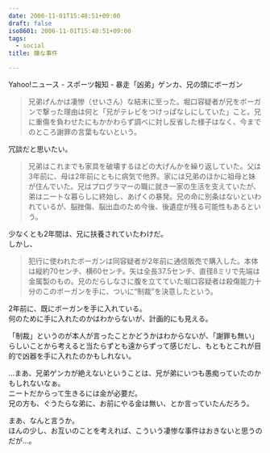 ```yaml
---
date: 2006-11-01T15:48:51+09:00
draft: false
iso8601: 2006-11-01T15:48:51+09:00
tags:
  - social
title: 嫌な事件

---
```


Yahoo!ニュース - スポーツ報知 - 暴走「凶弟」ゲンカ、兄の頭にボーガン

> 兄弟げんかは凄惨（せいさん）な結末に至った。堀口容疑者が兄をボーガンで撃った理由は何と「兄がテレビをつけっぱなしにしていた」こと。兄に重傷を負わせたにもかかわらず調べに対し反省した様子はなく、今までのところ謝罪の言葉もないという。

冗談だと思いたい。

> 兄弟はこれまでも家具を破壊するほどの大げんかを繰り返していた。父は3年前に、母は2年前にともに病気で他界。家には兄弟のほかに祖母と妹が住んでいた。兄はプログラマーの職に就き一家の生活を支えていたが、弟はニートな暮らしに終始し、あげくの暴発。兄の命に別条はないといわれているが、脳挫傷、脳出血のため今後、後遺症が残る可能性もあるという。

少なくとも2年間は、兄に扶養されていたわけだ。  
しかし、

> 犯行に使われたボーガンは同容疑者が2年前に通信販売で購入した。本体は縦約70センチ、横60センチ。矢は全長37.5センチ、直径8ミリで先端は金属製のもの。兄のだらしなさに腹を立てていた堀口容疑者は殺傷能力十分のこのボーガンを手に、ついに“制裁”を決意したという。

2年前に、既にボーガンを手に入れている。  
何のために手に入れたのかはわからないが、計画的にも見える。

「制裁」というのが本人が言ったことかどうかはわからないが、「謝罪も無い」らしいことから考えると当たらずとも遠からずって感じだし、もともとこれが目的で凶器を手に入れたのかもしれない。

…まあ、兄弟ゲンカが絶えないということは、兄が弟にいつも愚痴っていたのかもしれないなぁ。  
ニートだからって生きるには金が必要だ。  
兄の方も、ぐうたらな弟に、お前にやる金は無い、とか言っていたんだろう。

まあ、なんと言うか。  
ほんの少し、お互いのことを考えれば、こういう凄惨な事件はおきないと思うのだが…。
